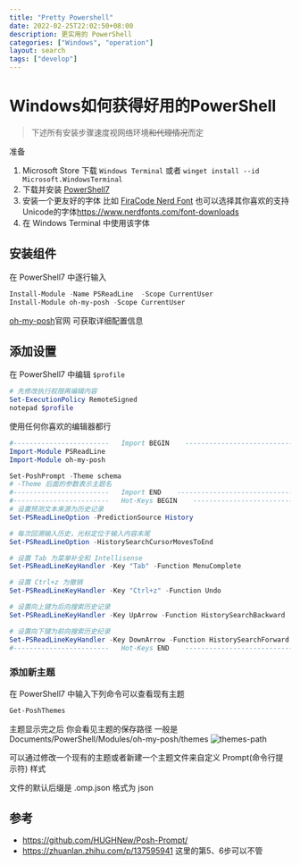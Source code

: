 ```yaml
---
title: "Pretty Powershell"
date: 2022-02-25T22:02:50+08:00
description: 更实用的 PowerShell
categories: ["Windows", "operation"]
layout: search
tags: ["develop"]
---
```


# Windows如何获得好用的PowerShell

> 下述所有安装步骤速度视网络环境~~和代理情况~~而定

准备
1. Microsoft Store 下载 `Windows Terminal` 或者 `winget install --id Microsoft.WindowsTerminal`
2. 下载并安装 [PowerShell7](https://docs.microsoft.com/zh-cn/powershell/scripting/install/installing-powershell-on-windows?WT.mc_id=THOMASMAURER-blog-thmaure&view=powershell-7.2#msi)
3. 安装一个更友好的字体 比如 [FiraCode Nerd Font](https://github.com/ryanoasis/nerd-fonts/releases/download/v2.1.0/FiraCode.zip) 也可以选择其你喜欢的支持Unicode的字体<https://www.nerdfonts.com/font-downloads>
4. 在 Windows Terminal 中使用该字体

## 安装组件

在 PowerShell7 中逐行输入

```powershell
Install-Module -Name PSReadLine  -Scope CurrentUser
Install-Module oh-my-posh -Scope CurrentUser
```

[oh-my-posh](https://ohmyposh.dev/)官网 可获取详细配置信息

## 添加设置

在 PowerShell7 中编辑 `$profile`

```powershell
# 先修改执行权限再编辑内容
Set-ExecutionPolicy RemoteSigned
notepad $profile
```

使用任何你喜欢的编辑器都行

```powershell
#------------------------   Import BEGIN    ---------------------------#
Import-Module PSReadLine
Import-Module oh-my-posh

Set-PoshPrompt -Theme schema
# -Theme 后面的参数表示主题名
#------------------------   Import END    -----------------------------#
#------------------------   Hot-Keys BEGIN    -------------------------#
# 设置预测文本来源为历史记录
Set-PSReadLineOption -PredictionSource History

# 每次回溯输入历史，光标定位于输入内容末尾
Set-PSReadLineOption -HistorySearchCursorMovesToEnd

# 设置 Tab 为菜单补全和 Intellisense
Set-PSReadLineKeyHandler -Key "Tab" -Function MenuComplete

# 设置 Ctrl+z 为撤销
Set-PSReadLineKeyHandler -Key "Ctrl+z" -Function Undo

# 设置向上键为后向搜索历史记录
Set-PSReadLineKeyHandler -Key UpArrow -Function HistorySearchBackward

# 设置向下键为前向搜索历史纪录
Set-PSReadLineKeyHandler -Key DownArrow -Function HistorySearchForward
#------------------------   Hot-Keys END    ---------------------------#
```


### 添加新主题

在 PowerShell7 中输入下列命令可以查看现有主题

```powershell
Get-PoshThemes
```

主题显示完之后 你会看见主题的保存路径 一般是 Documents/PowerShell/Modules/oh-my-posh/themes
![themes-path](images/pretty-pwsh.png)

可以通过修改一个现有的主题或者新建一个主题文件来自定义 Prompt(命令行提示符) 样式

文件的默认后缀是 .omp.json 格式为 json

## 参考

- https://github.com/HUGHNew/Posh-Prompt/
- https://zhuanlan.zhihu.com/p/137595941 这里的第5、6步可以不管